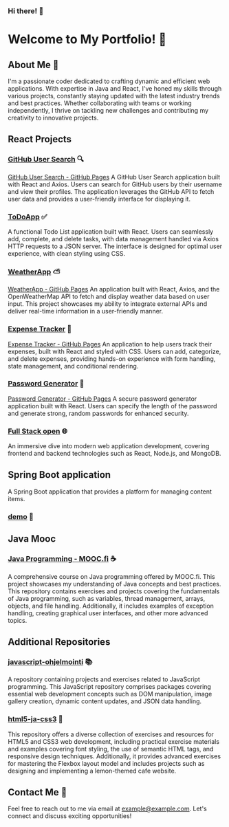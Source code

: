 ### Hi there! 👋
# Welcome to My Portfolio! 🎉

## About Me 💼
I'm a passionate coder dedicated to crafting dynamic and efficient web applications. With expertise in Java and React, I've honed my skills through various projects, constantly staying updated with the latest industry trends and best practices. Whether collaborating with teams or working independently, I thrive on tackling new challenges and contributing my creativity to innovative projects.

## React Projects 

### [GitHub User Search](https://github.com/Shahtaa/github-user-search-app) 🔍
[GitHub User Search - GitHub Pages](https://shahtaa.github.io/github-user-search-app/)
A GitHub User Search application built with React and Axios. Users can search for GitHub users by their username and view their profiles. The application leverages the GitHub API to fetch user data and provides a user-friendly interface for displaying it.

### [ToDoApp](https://github.com/Shahtaa/todoapp) ✅
A functional Todo List application built with React. Users can seamlessly add, complete, and delete tasks, with data management handled via Axios HTTP requests to a JSON server. The interface is designed for optimal user experience, with clean styling using CSS.

### [WeatherApp](https://github.com/Shahtaa/WeatherApp) ⛅
[WeatherApp - GitHub Pages](https://shahtaa.github.io/WeatherApp/)
An application built with React, Axios, and the OpenWeatherMap API to fetch and display weather data based on user input. This project showcases my ability to integrate external APIs and deliver real-time information in a user-friendly manner.

### [Expense Tracker](https://github.com/Shahtaa/expense-tracker) 💸
[Expense Tracker - GitHub Pages](https://shahtaa.github.io/expense-tracker/)
An application to help users track their expenses, built with React and styled with CSS. Users can add, categorize, and delete expenses, providing hands-on experience with form handling, state management, and conditional rendering.

### [Password Generator](https://github.com/Shahtaa/password-generator) 🔐
[Password Generator - GitHub Pages](https://shahtaa.github.io/password-generator/)
A secure password generator application built with React. Users can specify the length of the password and generate strong, random passwords for enhanced security.

### [Full Stack open](https://github.com/Shahtaa/hy-fullstack-part-1) 🌐
An immersive dive into modern web application development, covering frontend and backend technologies such as React, Node.js, and MongoDB.

## Spring Boot application
A Spring Boot application that provides a platform for managing content items.
### [demo](https://github.com/Shahtaa/demo) 🚀

## Java Mooc 

### [Java Programming - MOOC.fi](https://github.com/Shahtaa/hbc-java23S) ☕
A comprehensive course on Java programming offered by MOOC.fi. This project showcases my understanding of Java concepts and best practices.
This repository contains exercises and projects covering the fundamentals of Java programming, such as variables, thread management, arrays, objects, and file handling. Additionally, it includes examples of exception handling, creating graphical user interfaces, and other more advanced topics.
## Additional Repositories

### [javascript-ohjelmointi](https://github.com/Shahtaa/javascript-ohjelmointi) 📚
A repository containing projects and exercises related to JavaScript programming. This JavaScript repository comprises packages covering essential web development concepts such as DOM manipulation, image gallery creation, dynamic content updates, and JSON data handling.

### [html5-ja-css3](https://github.com/Shahtaa/html5-ja-css3) 🎨
This repository offers a diverse collection of exercises and resources for HTML5 and CSS3 web development, including practical exercise materials and examples covering font styling, the use of semantic HTML tags, and responsive design techniques. Additionally, it provides advanced exercises for mastering the Flexbox layout model and includes projects such as designing and implementing a lemon-themed cafe website.

## Contact Me 📧
Feel free to reach out to me via email at [example@example.com](mailto:example@example.com). Let's connect and discuss exciting opportunities!
